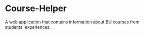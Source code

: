 # Course-Helper
A web application that contains information about BU courses from students' experiences.  
